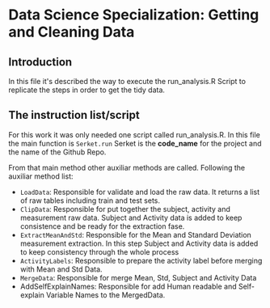 Data Science Specialization: Getting and Cleaning Data
======================================================

## Introduction

In this file it's described the way to execute the run_analysis.R Script
to replicate the steps in order to get the tidy data.


## The instruction list/script

For this work it was only needed one script called run_analysis.R. In
this file the main function is `Serket.run` Serket is the __code_name__
for the project and the name of the Github Repo.

From that main method other auxiliar methods are called. Following the
auxiliar method list:

  * `LoadData`: Responsible for validate and load the raw data. It returns a
  list of raw tables including train and test sets. 
  * `ClipData`: Responsible for put together the subject, activity and
    measurement raw data. Subject and Activity data is added to keep
    consistence and be ready for the extraction fase.
  * `ExtractMeanAndStd`: Responsible for the Mean and Standard Deviation
    measurement extraction. In this step Subject and Activity data is
    added to keep consistency through the whole process
  * `ActivityLabels`: Responsible to prepare the activity label before
    merging with Mean and Std Data.
  * `MergeData`: Responsible for merge Mean, Std, Subject and Activity
    Data
  * AddSelfExplainNames: Responsible for add Human readable and
    Self-explain Variable Names to the MergedData.


